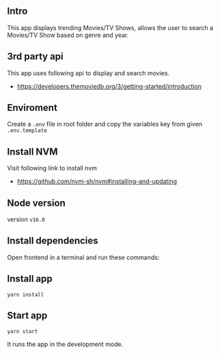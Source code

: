 ## Intro
This app displays trending Movies/TV Shows, allows the user to search a Movies/TV Show based on genre and year.

## 3rd party api
This app uses following api to display and search movies.

- https://developers.themoviedb.org/3/getting-started/introduction

## Enviroment
Create a `.env` file in root folder and copy the variables key from given `.env.template`

## Install NVM
Visit following link to install nvm
- https://github.com/nvm-sh/nvm#installing-and-updating

## Node version
version `v16.0`

## Install dependencies

Open frontend in a terminal and run these commands:

## Install app
`yarn install`

## Start app
`yarn start`

It runs the app in the development mode.
